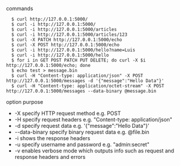 commands
~~~~
  $ curl http://127.0.0.1:5000/
  $ curl -i http://127.0.0.1:5000/
  $ curl -i http://127.0.0.1:5000/articles
  $ curl -i http://127.0.0.1:5000/articles/123
  $ curl -X PATCH http://127.0.0.1:5000/echo
  $ curl -X POST http://127.0.0.1:5000/echo
  $ curl -i http://127.0.0.1:5000/hello?name=Luis
  $ curl -i http://127.0.0.1:5000/hello
  $ for i in GET POST PATCH PUT DELETE; do curl -X $i http://127.0.0.1:5000/echo; done
  $ echo test > message.bin
  $ curl -H "Content-type: application/json" -X POST http://127.0.0.1:5000/messages -d '{"message":"Hello Data"}'
  $ curl -H "Content-type: application/octet-stream" -X POST http://127.0.0.1:5000/messages --data-binary @message.bin
~~~~

option		purpose
*  -X		specify HTTP request method e.g. POST
*  -H		specify request headers e.g. "Content-type: application/json"
*  -d		specify request data e.g. '{"message":"Hello Data"}'
*  --data-binary	specify binary request data e.g. @file.bin
*  -i		shows the response headers
*  -u		specify username and password e.g. "admin:secret"
*  -v		enables verbose mode which outputs info such as request and response headers and errors

